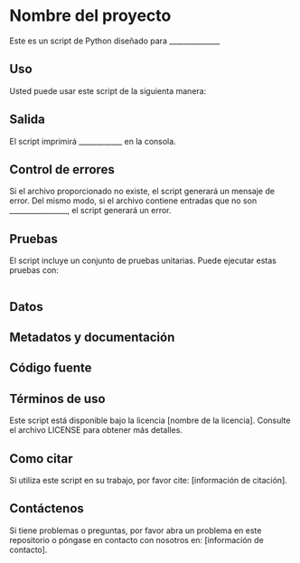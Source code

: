 # Nombre del proyecto

Este es un script de Python diseñado para ______________

## Uso

Usted puede usar este script de la siguienta manera: 

## Salida

El script imprimirá ____________ en la consola. 

## Control de errores

Si el archivo proporcionado no existe, el script generará un mensaje de error. Del mismo modo, si el archivo contiene entradas que no son ________________, el script generará un error.

## Pruebas

El script incluye un conjunto de pruebas unitarias. Puede ejecutar estas pruebas con:

```
```

## Datos


## Metadatos y documentación


## Código fuente


## Términos de uso

Este script está disponible bajo la licencia [nombre de la licencia]. Consulte el archivo LICENSE para obtener más detalles.

## Como citar

Si utiliza este script en su trabajo, por favor cite: [información de citación].

## Contáctenos

Si tiene problemas o preguntas, por favor abra un problema en este repositorio o póngase en contacto con nosotros en: [información de contacto].
